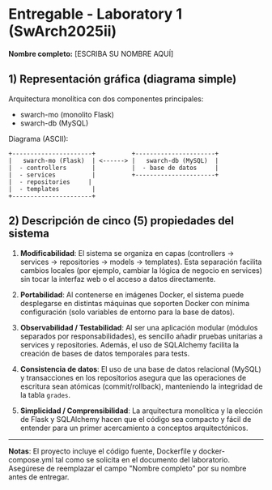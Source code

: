 # Entregable - Laboratory 1 (SwArch2025ii)

**Nombre completo:** [ESCRIBA SU NOMBRE AQUÍ]

## 1) Representación gráfica (diagrama simple)
Arquitectura monolítica con dos componentes principales:
- swarch-mo (monolito Flask)
- swarch-db (MySQL)

Diagrama (ASCII):
```
+----------------------+          +----------------------+
|   swarch-mo (Flask)  | <------> |   swarch-db (MySQL)  |
|  - controllers       |          |  - base de datos     |
|  - services          |          +----------------------+
|  - repositories     |
|  - templates         |
+----------------------+
```

## 2) Descripción de cinco (5) propiedades del sistema

1. **Modificabilidad**: El sistema se organiza en capas (controllers -> services -> repositories -> models -> templates). Esta separación facilita cambios locales (por ejemplo, cambiar la lógica de negocio en services) sin tocar la interfaz web o el acceso a datos directamente.

2. **Portabilidad**: Al contenerse en imágenes Docker, el sistema puede desplegarse en distintas máquinas que soporten Docker con mínima configuración (solo variables de entorno para la base de datos).

3. **Observabilidad / Testabilidad**: Al ser una aplicación modular (módulos separados por responsabilidades), es sencillo añadir pruebas unitarias a services y repositories. Además, el uso de SQLAlchemy facilita la creación de bases de datos temporales para tests.

4. **Consistencia de datos**: El uso de una base de datos relacional (MySQL) y transacciones en los repositorios asegura que las operaciones de escritura sean atómicas (commit/rollback), manteniendo la integridad de la tabla `grades`.

5. **Simplicidad / Comprensibilidad**: La arquitectura monolítica y la elección de Flask y SQLAlchemy hacen que el código sea compacto y fácil de entender para un primer acercamiento a conceptos arquitectónicos.

---
**Notas**: El proyecto incluye el código fuente, Dockerfile y docker-compose.yml tal como se solicita en el documento del laboratorio. Asegúrese de reemplazar el campo "Nombre completo" por su nombre antes de entregar.
